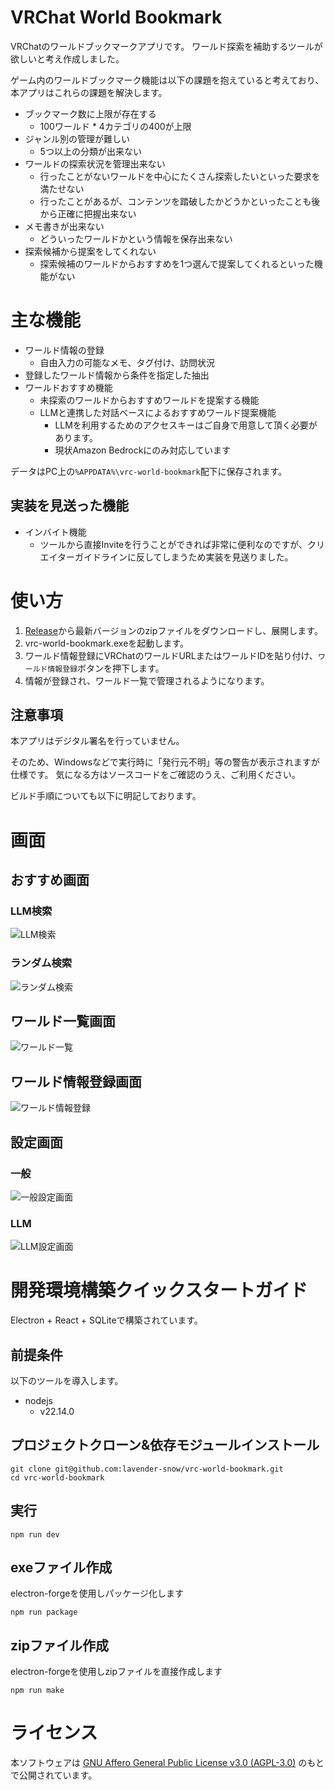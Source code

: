 # VRChat World Bookmark

VRChatのワールドブックマークアプリです。
ワールド探索を補助するツールが欲しいと考え作成しました。

ゲーム内のワールドブックマーク機能は以下の課題を抱えていると考えており、本アプリはこれらの課題を解決します。

- ブックマーク数に上限が存在する
  - 100ワールド * 4カテゴリの400が上限
- ジャンル別の管理が難しい
  - 5つ以上の分類が出来ない
- ワールドの探索状況を管理出来ない
  - 行ったことがないワールドを中心にたくさん探索したいといった要求を満たせない
  - 行ったことがあるが、コンテンツを踏破したかどうかといったことも後から正確に把握出来ない
- メモ書きが出来ない
  - どういったワールドかという情報を保存出来ない
- 探索候補から提案をしてくれない
  - 探索候補のワールドからおすすめを1つ選んで提案してくれるといった機能がない

# 主な機能

- ワールド情報の登録
  - 自由入力の可能なメモ、タグ付け、訪問状況
- 登録したワールド情報から条件を指定した抽出
- ワールドおすすめ機能
  - 未探索のワールドからおすすめワールドを提案する機能
  - LLMと連携した対話ベースによるおすすめワールド提案機能
    - LLMを利用するためのアクセスキーはご自身で用意して頂く必要があります。
    - 現状Amazon Bedrockにのみ対応しています

データはPC上の`%APPDATA%\vrc-world-bookmark`配下に保存されます。

## 実装を見送った機能

- インバイト機能
  - ツールから直接Inviteを行うことができれば非常に便利なのですが、クリエイターガイドラインに反してしまうため実装を見送りました。

# 使い方

1. [Release](https://github.com/lavender-snow/vrc-world-bookmark/releases)から最新バージョンのzipファイルをダウンロードし、展開します。
2. vrc-world-bookmark.exeを起動します。
3. ワールド情報登録にVRChatのワールドURLまたはワールドIDを貼り付け、`ワールド情報登録`ボタンを押下します。
4. 情報が登録され、ワールド一覧で管理されるようになります。

## 注意事項

本アプリはデジタル署名を行っていません。

そのため、Windowsなどで実行時に「発行元不明」等の警告が表示されますが仕様です。
気になる方はソースコードをご確認のうえ、ご利用ください。

ビルド手順についても以下に明記しております。

# 画面

## おすすめ画面

### LLM検索

![LLM検索](public/images/featured_llm_sample.webp)

### ランダム検索

![ランダム検索](public/images/featured_random_sample.webp)

## ワールド一覧画面

![ワールド一覧](public/images/world_list_sample.webp)

## ワールド情報登録画面

![ワールド情報登録](public/images/data_entry_sample.webp)

## 設定画面

### 一般

![一般設定画面](public/images/settings_general_sample.webp)

### LLM

![LLM設定画面](public/images/settings_llm_sample.webp)

# 開発環境構築クイックスタートガイド

Electron + React + SQLiteで構築されています。

## 前提条件

以下のツールを導入します。
- nodejs
  - v22.14.0

## プロジェクトクローン&依存モジュールインストール

```
git clone git@github.com:lavender-snow/vrc-world-bookmark.git
cd vrc-world-bookmark
```

## 実行

```
npm run dev
```

## exeファイル作成

electron-forgeを使用しパッケージ化します

```
npm run package
```

## zipファイル作成

electron-forgeを使用しzipファイルを直接作成します

```
npm run make
```

# ライセンス

本ソフトウェアは [GNU Affero General Public License v3.0 (AGPL-3.0)](https://www.gnu.org/licenses/agpl-3.0.html) のもとで公開されています。
